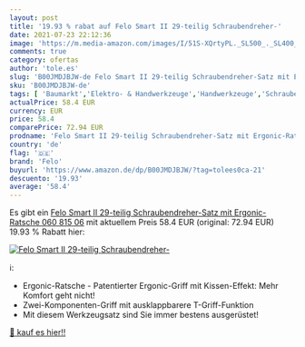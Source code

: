 ```yaml
---
layout: post
title: '19.93 % rabat auf Felo Smart II 29-teilig Schraubendreher-'
date: 2021-07-23 22:12:36
image: 'https://m.media-amazon.com/images/I/51S-XQrtyPL._SL500_._SL400_.jpg'
comments: true
category: ofertas
author: 'tole.es'
slug: 'B00JMDJBJW-de Felo Smart II 29-teilig Schraubendreher-Satz mit Ergonic-...'
sku: 'B00JMDJBJW-de'
tags: [ 'Baumarkt','Elektro- & Handwerkzeuge','Handwerkzeuge','Schraubendreher','Schraubendreher-Sets','felo', ]
actualPrice: 58.4 EUR
currency: EUR
price: 58.4
comparePrice: 72.94 EUR
prodname: 'Felo Smart II 29-teilig Schraubendreher-Satz mit Ergonic-Ratsche  060 815 06'
country: 'de'
flag: '🇩🇪'
brand: 'Felo'
buyurl: 'https://www.amazon.de/dp/B00JMDJBJW/?tag=tolees0ca-21'
descuento: '19.93'
average: '58.4'
---
```


Es gibt ein [Felo Smart II 29-teilig Schraubendreher-Satz mit Ergonic-Ratsche  060 815 06](https://www.amazon.de/dp/B00JMDJBJW/?tag=tolees0ca-21) mit aktuellem Preis 58.4 EUR (original: 72.94 EUR) 19.93 % Rabatt hier:

[![Felo Smart II 29-teilig Schraubendreher-](https://m.media-amazon.com/images/I/51S-XQrtyPL._SL500_._SL400_.jpg)](https://www.amazon.de/dp/B00JMDJBJW/?tag=tolees0ca-21)

ℹ️:

- Ergonic-Ratsche - Patentierter Ergonic-Griff mit Kissen-Effekt: Mehr Komfort geht nicht!
- Zwei-Komponenten-Griff mit ausklappbarere T-Griff-Funktion
- Mit diesem Werkzeugsatz sind Sie immer bestens ausgerüstet!

[🛒 kauf es hier!!](https://www.amazon.de/dp/B00JMDJBJW/?tag=tolees0ca-21)
